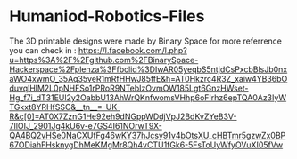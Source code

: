 # Humaniod-Robotics-Files

The 3D printable designs were made by Binary Space for more referrence you can check in : https://l.facebook.com/l.php?u=https%3A%2F%2Fgithub.com%2FBinarySpace-Hackerspace%2Fplenza%3Ffbclid%3DIwAR05yeqbS5ntjdCsPxcbBlsJb0nxaWO4xwmO_35Aq35veR1mRfHHwJ85ffE&h=AT0Hkzrc4R3Z_xaiw4YB36bOduvqlHlM2L0pNHFSo1rPRoR9NTebIzOvmOW185Lgt6GnzHWset-Hg_f7i_dT31EUl2y2OabbU13AhWrQKnfwomsVHhp6oFIrhz6epTQA0Az3IyWTGkxt8YRHfSSC&__tn__=-UK-R&c[0]=AT0X7ZznG1He92eh9dNGppWDdjVpJ2BdKvZYeB3V-7IlOIJ_2901Jg4kU6v-e7GS4I61NOrwT9X-QA4BQ2vHSe0NaCXUfFg46wKY37hJcsy91v4bOtsXU_cHBTmr5gzwZx0BP67ODiahFHsknygDhMeKMgMr8Qh4vCTU1fGk6-5FsToUyWfyOVuXI05fVw
